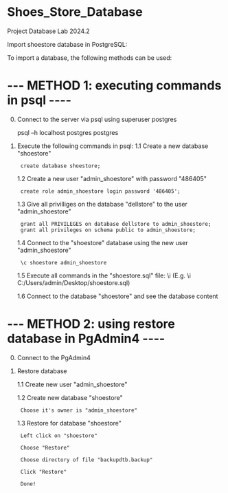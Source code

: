 # Shoes_Store_Database
Project Database Lab 2024.2

Import shoestore database in PostgreSQL:

To import a database, the following methods can be used:

--- METHOD 1: executing commands in psql ----
=================================================

0. Connect to the server via psql using superuser postgres

	psql –h localhost  postgres postgres

1. Execute the following commands in psql:
	1.1 Create a new database "shoestore"

		create database shoestore;

	1.2 Create a new user "admin_shoestore" with password "486405"

		create role admin_shoestore login password '486405';

	1.3 Give all privilliges on the database "dellstore" to the user "admin_shoestore"

		grant all PRIVILEGES on database dellstore to admin_shoestore;
		grant all privileges on schema public to admin_shoestore;

	1.4 Connect to the "shoestore" database using the new user "admin_shoestore"

		\c shoestore admin_shoestore 

	1.5 Execute all commands in the "shoestore.sql" file:
		\i <pathfile to shoestore.sql> 
		(E.g. \i C:/Users/admin/Desktop/shoestore.sql)

	1.6 Connect to the database "shoestore" and see the database content

--- METHOD 2: using restore database in PgAdmin4 ----
=================================================
0. Connect to the PgAdmin4

1. Restore database

	1.1 Create new user "admin_shoestore"

	1.2 Create new database "shoestore"

		Choose it's owner is "admin_shoestore"

	1.3 Restore for database "shoestore"

		Left click on "shoestore"

		Choose "Restore"

		Choose directory of file "backupdtb.backup"

		Click "Restore"
		
		Done!